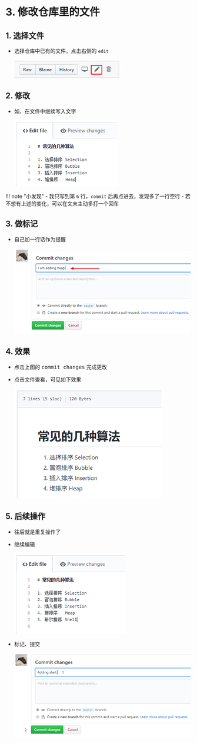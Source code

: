 # 3. 修改仓库里的文件

## 1. 选择文件

- 选择仓库中已有的文件，点击右侧的 `edit`

    ![](./imgs/03-01_edit_button.png)

## 2. 修改

- 如，在文件中继续写入文字

    ![](./imgs/03-02_add_a_few_words.png)

!!! note "小发现"
    - 我只写到第 `6` 行，`commit` 后再点进去，发现多了一行空行
    - 若不想有上述的变化，可以在文末主动多打一个回车

## 3. 做标记

- 自己加一行话作为提醒

    ![](./imgs/03-03_commit_changes.png)

## 4. 效果

- 点击上图的 <kbd>commit changes</kbd> 完成更改
- 点击文件查看，可见如下效果

    ![](./imgs/03-04_effect.png)

## 5. 后续操作

- 往后就是重复操作了
- 继续编辑

    ![](./imgs/03-05_add_a_few_words_again.png)

- 标记、提交

    ![](./imgs/03-06_mark&commit_changes.png)
